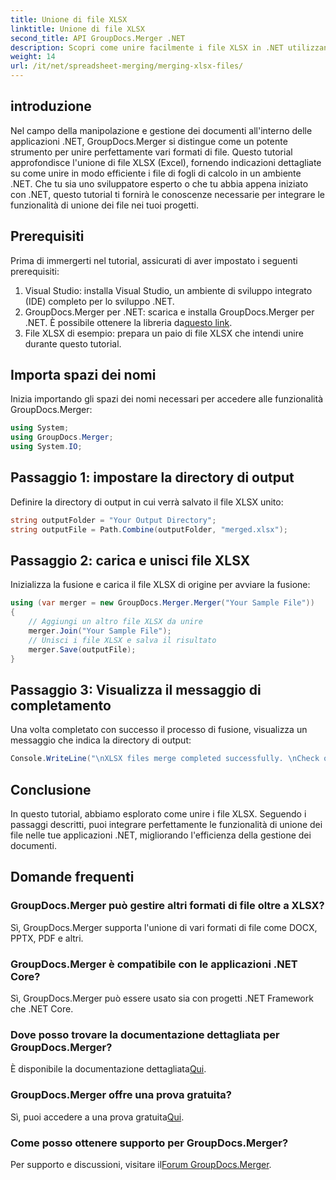 ```yaml
---
title: Unione di file XLSX
linktitle: Unione di file XLSX
second_title: API GroupDocs.Merger .NET
description: Scopri come unire facilmente i file XLSX in .NET utilizzando GroupDocs.Merger. Segui questo tutorial passo passo per una gestione dei documenti senza problemi.
weight: 14
url: /it/net/spreadsheet-merging/merging-xlsx-files/
---
```

## introduzione
Nel campo della manipolazione e gestione dei documenti all'interno delle applicazioni .NET, GroupDocs.Merger si distingue come un potente strumento per unire perfettamente vari formati di file. Questo tutorial approfondisce l'unione di file XLSX (Excel), fornendo indicazioni dettagliate su come unire in modo efficiente i file di fogli di calcolo in un ambiente .NET. Che tu sia uno sviluppatore esperto o che tu abbia appena iniziato con .NET, questo tutorial ti fornirà le conoscenze necessarie per integrare le funzionalità di unione dei file nei tuoi progetti.
## Prerequisiti
Prima di immergerti nel tutorial, assicurati di aver impostato i seguenti prerequisiti:
1. Visual Studio: installa Visual Studio, un ambiente di sviluppo integrato (IDE) completo per lo sviluppo .NET.
2. GroupDocs.Merger per .NET: scarica e installa GroupDocs.Merger per .NET. È possibile ottenere la libreria da[questo link](https://releases.groupdocs.com/merger/net/).
3. File XLSX di esempio: prepara un paio di file XLSX che intendi unire durante questo tutorial.

## Importa spazi dei nomi
Inizia importando gli spazi dei nomi necessari per accedere alle funzionalità GroupDocs.Merger:
```csharp
using System; 
using GroupDocs.Merger;
using System.IO;
```
## Passaggio 1: impostare la directory di output
Definire la directory di output in cui verrà salvato il file XLSX unito:
```csharp
string outputFolder = "Your Output Directory";
string outputFile = Path.Combine(outputFolder, "merged.xlsx");
```
## Passaggio 2: carica e unisci file XLSX
Inizializza la fusione e carica il file XLSX di origine per avviare la fusione:
```csharp
using (var merger = new GroupDocs.Merger.Merger("Your Sample File"))
{
    // Aggiungi un altro file XLSX da unire
    merger.Join("Your Sample File");
    // Unisci i file XLSX e salva il risultato
    merger.Save(outputFile);
}
```
## Passaggio 3: Visualizza il messaggio di completamento
Una volta completato con successo il processo di fusione, visualizza un messaggio che indica la directory di output:
```csharp
Console.WriteLine("\nXLSX files merge completed successfully. \nCheck output in {0}", outputFolder);
```

## Conclusione
In questo tutorial, abbiamo esplorato come unire i file XLSX. Seguendo i passaggi descritti, puoi integrare perfettamente le funzionalità di unione dei file nelle tue applicazioni .NET, migliorando l'efficienza della gestione dei documenti.

## Domande frequenti
### GroupDocs.Merger può gestire altri formati di file oltre a XLSX?
Sì, GroupDocs.Merger supporta l'unione di vari formati di file come DOCX, PPTX, PDF e altri.
### GroupDocs.Merger è compatibile con le applicazioni .NET Core?
Sì, GroupDocs.Merger può essere usato sia con progetti .NET Framework che .NET Core.
### Dove posso trovare la documentazione dettagliata per GroupDocs.Merger?
 È disponibile la documentazione dettagliata[Qui](https://tutorials.groupdocs.com/merger/net/).
### GroupDocs.Merger offre una prova gratuita?
 Sì, puoi accedere a una prova gratuita[Qui](https://releases.groupdocs.com/).
### Come posso ottenere supporto per GroupDocs.Merger?
 Per supporto e discussioni, visitare il[Forum GroupDocs.Merger](https://forum.groupdocs.com/c/merger/32).